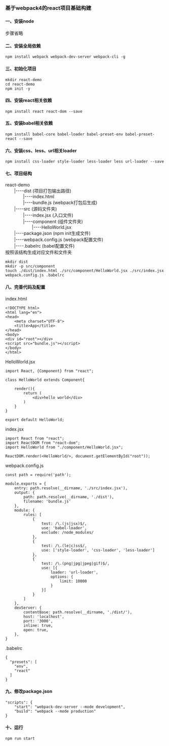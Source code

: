 ### 基于webpack4的react项目基础构建

#### 一、安装node
步骤省略

#### 二、安装全局依赖
```
npm install webpack webpack-dev-server webpack-cli -g
```

#### 三、初始化项目
```
mkdir react-demo
cd react-demo
npm init -y
```

#### 四、安装react相关依赖
```
npm install react react-dom --save
```

#### 五、安装babel相关依赖
```
npm install babel-core babel-loader babel-preset-env babel-preset-react --save
```

#### 六、安装css、less、url相关loader
```
npm install css-loader style-loader less-loader less url-loader --save
```

#### 七、项目结构
react-demo  
&emsp;&emsp;|----dist (项目打包输出路径)  
&emsp;&emsp;&emsp;&emsp;|----index.html  
&emsp;&emsp;&emsp;&emsp;|----bundle.js (webpack打包后生成)  
&emsp;&emsp;|----src (源码文件夹)  
&emsp;&emsp;&emsp;&emsp;|----index.jsx (入口文件)  
&emsp;&emsp;&emsp;&emsp;|----component (组件文件夹)  
&emsp;&emsp;&emsp;&emsp;&emsp;&emsp;|----HelloWorld.jsx  
&emsp;&emsp;|----package.json (npm init生成文件)  
&emsp;&emsp;|----webpack.config.js (webpack配置文件)  
&emsp;&emsp;|----.babelrc (babel配置文件)  
按照该结构生成对应文件和文件夹
```
mkdir dist
mkdir -p src/component
touch ./dist/index.html ./src/component/HelloWorld.jsx ./src/index.jsx webpack.config.js .babelrc
```

#### 八、完善代码及配置
index.html
```
<!DOCTYPE html>
<html lang="en">
<head>
    <meta charset="UTF-8">
    <title>App</title>
</head>
<body>
<div id="root"></div>
<script src="bundle.js"></script>
</body>
</html>
```
HelloWorld.jsx
```
import React, {Component} from "react";

class HelloWorld extends Component{

    render(){
        return (
            <div>hello world</div>
        )
    }
}

export default HelloWorld;
```
index.jsx
```
import React from "react";
import ReactDOM from "react-dom";
import HelloWorld from "./component/HelloWorld.jsx";

ReactDOM.render(<HelloWorld/>, document.getElementById("root"));
```
webpack.config.js
```
const path = require('path');

module.exports = {
    entry: path.resolve(__dirname, './src/index.jsx'),
    output: {
        path: path.resolve(__dirname, './dist'),
        filename: 'bundle.js'
    },
    module: {
        rules: [
            {
                test: /\.(js|jsx)$/,
                use: 'babel-loader',
                exclude: /node_modules/
            },
            {
                test: /\.(le|c)ss$/,
                use: ['style-loader', 'css-loader', 'less-loader']
            },
            {
                test: /\.(png|jpg|jpeg|gif)$/,
                use: [{
                    loader: 'url-loader',
                    options: {
                        limit: 10000
                    }
                }]
            }
        ]
    },
    devServer: {
        contentBase: path.resolve(__dirname, './dist/'),
        host: 'localhost',
        port: '3000',
        inline: true,
        open: true,
    },
}
```
.babelrc
```
{
  "presets": [
    "env",
    "react"
  ]
}
```
#### 九、修改package.json
```
"scripts": {
    "start": "webpack-dev-server --mode development",
    "build": "webpack --mode production"
}
```

#### 十、运行
```
npm run start
```
    
